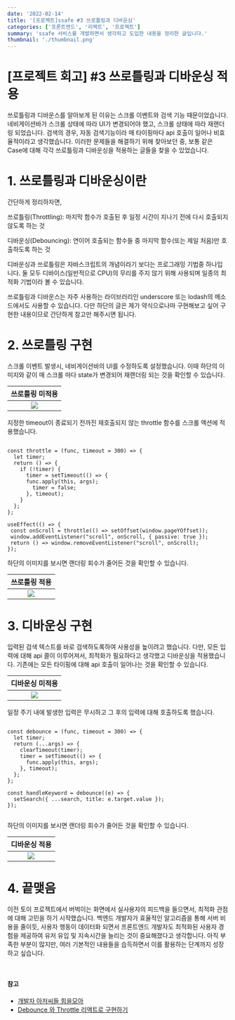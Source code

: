 ```yaml
---
date: '2022-02-14'
title: '[프로젝트]ssafe #3 쓰로틀링과 디바운싱'
categories: ['프론트엔드', '리액트', '프로젝트']
summary: 'ssafe 서비스를 개발하면서 생각하고 도입한 내용을 정리한 글입니다.'
thumbnail: './thumbnail.png'
---
```


# [프로젝트 회고] #3 쓰로틀링과 디바운싱 적용

쓰로틀링과 디바운스를 알아보게 된 이유는 스크롤 이벤트와 검색 기능 때문이었습니다. 네비게이션바가 스크롤 상태에 따라 UI가 변경되어야 했고, 스크롤 상태에 따라 재랜더링 되었습니다. 검색의 경우, 자동 검색기능이라 매 타이핑마다 api 호출이 일어나 비효율적이라고 생각했습니다. 이러한 문제들을 해결하기 위해 찾아보던 중, 보통 같은 Case에 대해 각각 쓰로틀링과 디바운싱을 적용하는 글들을 찾을 수 있었습니다.

# 1. 쓰로틀링과 디바운싱이란

간단하게 정리하자면,

쓰로틀링(Throttling): 마지막 함수가 호출된 후 일정 시간이 지나기 전에 다시 호출되지 않도록 하는 것

디바운싱(Debouncing): 연이어 호출되는 함수들 중 마지막 함수(또는 제일 처음)만 호출하도록 하는 것

디바운싱과 쓰로틀링은 자바스크립트의 개념이라기 보다는 프로그래밍 기법중 하나입니다. 둘 모두 디바이스(일반적으로 CPU)의 무리를 주지 않기 위해 사용되며 일종의 최적화 기법이라 볼 수 있습니다.

쓰로틀링과 디바운스는 자주 사용하는 라이브러리인 underscore 또는 lodash의 메소드에서도 사용할 수 있습니다. 다만 하단의 글은 제가 약식으로나마 구현해보고 싶어 구현한 내용이므로 간단하게 참고만 해주시면 됩니다.

# 2. 쓰로틀링 구현

스크롤 이벤트 발생시, 네비게이션바의 UI를 수정하도록 설정했습니다. 이때 하단의 이미지와 같이 매 스크롤 마다 state가 변경되어 재랜더링 되는 것을 확인할 수 있습니다.

|           쓰로틀링 미적용            |
| :----------------------------------: |
| ![](https://i.imgur.com/4MGOtkQ.gif) |

지정한 timeout이 종료되기 전까진 재호출되지 않는 throttle 함수를 스크롤 액션에 적용했습니다.

```javscript

const throttle = (func, timeout = 300) => {
  let timer;
  return () => {
    if (!timer) {
      timer = setTimeout(() => {
      func.apply(this, args);
        timer = false;
      }, timeout);
    }
  };
};

useEffect(() => {
 const onScroll = throttle(() => setOffset(window.pageYOffset));
 window.addEventListener("scroll", onScroll, { passive: true });
 return () => window.removeEventListener("scroll", onScroll);
});

```

하단의 이미지를 보시면 랜더링 회수가 줄어든 것을 확인할 수 있습니다.

|            쓰로틀링 적용             |
| :----------------------------------: |
| ![](https://i.imgur.com/g4lUwgN.gif) |

# 3. 디바운싱 구현

입력된 검색 텍스트를 바로 검색하도록하여 사용성을 높이려고 했습니다. 다만, 모든 입력에 대해 api 콜이 이루어져서, 최적화가 필요하다고 생각했고 디바운싱을 적용했습니다. 기존에는 모든 타이핑에 대해 api 호출이 일어나는 것을 확인할 수 있습니다.

|           디바운싱 미적용            |
| :----------------------------------: |
| ![](https://i.imgur.com/MvFsAmx.gif) |

일정 주기 내에 발생한 입력은 무시하고 그 후의 입력에 대해 호출하도록 했습니다.

```javscript

const debounce = (func, timeout = 300) => {
  let timer;
  return (...args) => {
    clearTimeout(timer);
    timer = setTimeout(() => {
      func.apply(this, args);
    }, timeout);
  };
};

const handleKeyword = debounce((e) => {
  setSearch({ ...search, title: e.target.value });
});


```

하단의 이미지를 보시면 랜더링 회수가 줄어든 것을 확인할 수 있습니다.

|            디바운싱 적용             |
| :----------------------------------: |
| ![](https://i.imgur.com/hTJyA9c.gif) |

# 4. 끝맺음

이전 토이 프로젝트에서 버벅이는 화면에서 실사용자의 피드백을 들으면서, 최적화 관점에 대해 고민을 하기 시작했습니다. 백엔드 개발자가 효율적인 알고리즘을 통해 서버 비용을 줄이듯, 사용자 행동이 데이터화 되면서 프론트엔드 개발자도 최적화된 사용자 경험을 제공하여 유저 유입 및 지속시간을 늘리는 것이 중요해졌다고 생각합니다. 아직 부족한 부분이 많지만, 여러 기본적인 내용들을 습득하면서 이를 활용하는 단계까지 성장하고 싶습니다.

<br/>

#### 참고

- [개발자 아저씨들 힘을모아](https://programming119.tistory.com/241)
- [Debounce 와 Throttle 리액트로 구현하기](https://velog.io/@skawnkk/debounce-throttle)
